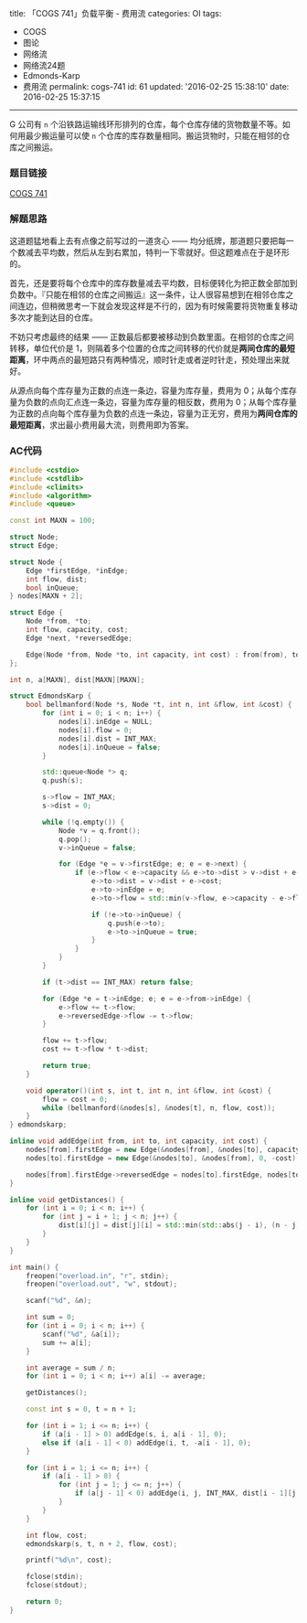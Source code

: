 title: 「COGS 741」负载平衡 - 费用流
categories: OI
tags: 
  - COGS
  - 图论
  - 网络流
  - 网络流24题
  - Edmonds-Karp
  - 费用流
permalink: cogs-741
id: 61
updated: '2016-02-25 15:38:10'
date: 2016-02-25 15:37:15
---

G 公司有 `n` 个沿铁路运输线环形排列的仓库，每个仓库存储的货物数量不等。如何用最少搬运量可以使 `n` 个仓库的库存数量相同。搬运货物时，只能在相邻的仓库之间搬运。

<!-- more -->

### 题目链接
[COGS 741](http://cogs.top/cogs/problem/problem.php?pid=741)

### 解题思路
这道题猛地看上去有点像之前写过的一道贪心 —— 均分纸牌，那道题只要把每一个数减去平均数，然后从左到右累加，特判一下零就好。但这题难点在于是环形的。

首先，还是要将每个仓库中的库存数量减去平均数，目标便转化为把正数全部加到负数中。『只能在相邻的仓库之间搬运』这一条件，让人很容易想到在相邻仓库之间连边，但稍微思考一下就会发现这样是不行的，因为有时候需要将货物重复移动多次才能到达目的仓库。

不妨只考虑最终的结果 —— 正数最后都要被移动到负数里面。在相邻的仓库之间转移，单位代价是 1，则隔着多个位置的仓库之间转移的代价就是**两间仓库的最短距离**，环中两点的最短路只有两种情况，顺时针走或者逆时针走，预处理出来就好。

从源点向每个库存量为正数的点连一条边，容量为库存量，费用为 0；从每个库存量为负数的点向汇点连一条边，容量为库存量的相反数，费用为 0；从每个库存量为正数的点向每个库存量为负数的点连一条边，容量为正无穷，费用为**两间仓库的最短距离**，求出最小费用最大流，则费用即为答案。

### AC代码
```cpp
#include <cstdio>
#include <cstdlib>
#include <climits>
#include <algorithm>
#include <queue>

const int MAXN = 100;

struct Node;
struct Edge;

struct Node {
	Edge *firstEdge, *inEdge;
	int flow, dist;
	bool inQueue;
} nodes[MAXN + 2];

struct Edge {
	Node *from, *to;
	int flow, capacity, cost;
	Edge *next, *reversedEdge;

	Edge(Node *from, Node *to, int capacity, int cost) : from(from), to(to), capacity(capacity), flow(0), cost(cost), next(from->firstEdge) {}
};

int n, a[MAXN], dist[MAXN][MAXN];

struct EdmondsKarp {
	bool bellmanford(Node *s, Node *t, int n, int &flow, int &cost) {
		for (int i = 0; i < n; i++) {
			nodes[i].inEdge = NULL;
			nodes[i].flow = 0;
			nodes[i].dist = INT_MAX;
			nodes[i].inQueue = false;
		}

		std::queue<Node *> q;
		q.push(s);

		s->flow = INT_MAX;
		s->dist = 0;

		while (!q.empty()) {
			Node *v = q.front();
			q.pop();
			v->inQueue = false;

			for (Edge *e = v->firstEdge; e; e = e->next) {
				if (e->flow < e->capacity && e->to->dist > v->dist + e->cost) {
					e->to->dist = v->dist + e->cost;
					e->to->inEdge = e;
					e->to->flow = std::min(v->flow, e->capacity - e->flow);

					if (!e->to->inQueue) {
						q.push(e->to);
						e->to->inQueue = true;
					}
				}
			}
		}

		if (t->dist == INT_MAX) return false;

		for (Edge *e = t->inEdge; e; e = e->from->inEdge) {
			e->flow += t->flow;
			e->reversedEdge->flow -= t->flow;
		}

		flow += t->flow;
		cost += t->flow * t->dist;

		return true;
	}

	void operator()(int s, int t, int n, int &flow, int &cost) {
		flow = cost = 0;
		while (bellmanford(&nodes[s], &nodes[t], n, flow, cost));
	}
} edmondskarp;

inline void addEdge(int from, int to, int capacity, int cost) {
	nodes[from].firstEdge = new Edge(&nodes[from], &nodes[to], capacity, cost);
	nodes[to].firstEdge = new Edge(&nodes[to], &nodes[from], 0, -cost);

	nodes[from].firstEdge->reversedEdge = nodes[to].firstEdge, nodes[to].firstEdge->reversedEdge = nodes[from].firstEdge;
}

inline void getDistances() {
	for (int i = 0; i < n; i++) {
		for (int j = i + 1; j < n; j++) {
			dist[i][j] = dist[j][i] = std::min(std::abs(j - i), (n - j) + i);
		}
	}
}

int main() {
	freopen("overload.in", "r", stdin);
	freopen("overload.out", "w", stdout);

	scanf("%d", &n);

	int sum = 0;
	for (int i = 0; i < n; i++) {
		scanf("%d", &a[i]);
		sum += a[i];
	}

	int average = sum / n;
	for (int i = 0; i < n; i++) a[i] -= average;

	getDistances();

	const int s = 0, t = n + 1;

	for (int i = 1; i <= n; i++) {
		if (a[i - 1] > 0) addEdge(s, i, a[i - 1], 0);
		else if (a[i - 1] < 0) addEdge(i, t, -a[i - 1], 0);
	}

	for (int i = 1; i <= n; i++) {
		if (a[i - 1] > 0) {
			for (int j = 1; j <= n; j++) {
				if (a[j - 1] < 0) addEdge(i, j, INT_MAX, dist[i - 1][j - 1]);
			}
		}
	}

	int flow, cost;
	edmondskarp(s, t, n + 2, flow, cost);

	printf("%d\n", cost);

	fclose(stdin);
	fclose(stdout);

	return 0;
}
```